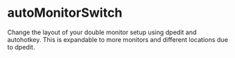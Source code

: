# autoMonitorSwitch
Change the layout of your double monitor setup using dpedit and autohotkey. This is expandable to more monitors and different locations due to dpedit.

